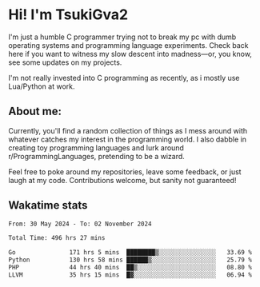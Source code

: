 # Hi! I'm TsukiGva2

I'm just a humble C programmer trying not to break my pc with dumb operating systems and programming language experiments. Check back here if you want to witness my slow descent into madness—or, you know, see some updates on my projects.

I'm not really invested into C programming as recently, as i mostly use Lua/Python at work.

## About me:

Currently, you'll find a random collection of things as I mess around with whatever catches my interest in the programming world. I also dabble in creating toy programming languages and lurk around r/ProgrammingLanguages, pretending to be a wizard.

Feel free to poke around my repositories, leave some feedback, or just laugh at my code. Contributions welcome, but sanity not guaranteed!

## Wakatime stats
<!--START_SECTION:waka-->

```txt
From: 30 May 2024 - To: 02 November 2024

Total Time: 496 hrs 27 mins

Go               171 hrs 5 mins  ████████▒░░░░░░░░░░░░░░░░   33.69 %
Python           130 hrs 58 mins ██████▒░░░░░░░░░░░░░░░░░░   25.79 %
PHP              44 hrs 40 mins  ██▒░░░░░░░░░░░░░░░░░░░░░░   08.80 %
LLVM             35 hrs 15 mins  █▓░░░░░░░░░░░░░░░░░░░░░░░   06.94 %
```

<!--END_SECTION:waka-->
